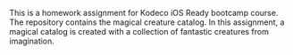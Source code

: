 This is a homework assignment for Kodeco iOS Ready bootcamp course. 
The repository contains the magical creature catalog. 
In this assignment, a magical catalog is created with a collection of fantastic creatures from imagination. 
